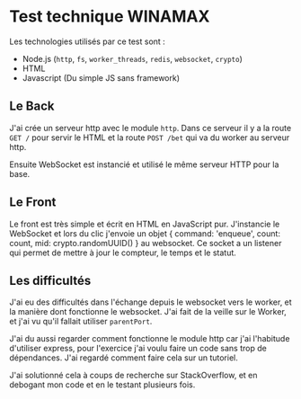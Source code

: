 # Test technique WINAMAX

Les technologies utilisés par ce test sont :
- Node.js (`http`, `fs`, `worker_threads`, `redis`, `websocket`, `crypto`)
- HTML
- Javascript (Du simple JS sans framework)

## Le Back

J'ai crée un serveur http avec le module `http`.
Dans ce serveur il y a la route `GET /` pour servir le HTML et la route `POST /bet` qui va du worker au serveur http.

Ensuite WebSocket est instancié et utilisé le même serveur HTTP pour la base.

## Le Front

Le front est très simple et écrit en HTML en JavaScript pur. 
J'instancie le WebSocket et lors du clic j'envoie un objet
			{
				command: 'enqueue',
				count: count,
				mid: crypto.randomUUID()
			}
au websocket.
Ce socket a un listener qui permet de mettre à jour le compteur, le temps et le statut.

## Les difficultés

J'ai eu des difficultés dans l'échange depuis le websocket vers le worker, et la manière dont fonctionne le websocket.
J'ai fait de la veille sur le Worker, et j'ai vu qu'il fallait utiliser `parentPort`.

J'ai du aussi regarder comment fonctionne le module http car j'ai l'habitude d'utiliser express, pour l'exercice j'ai voulu faire un code sans trop de dépendances.
J'ai regardé comment faire cela sur un tutoriel.

J'ai solutionné cela à coups de recherche sur StackOverflow, et en debogant mon code et en le testant plusieurs fois.